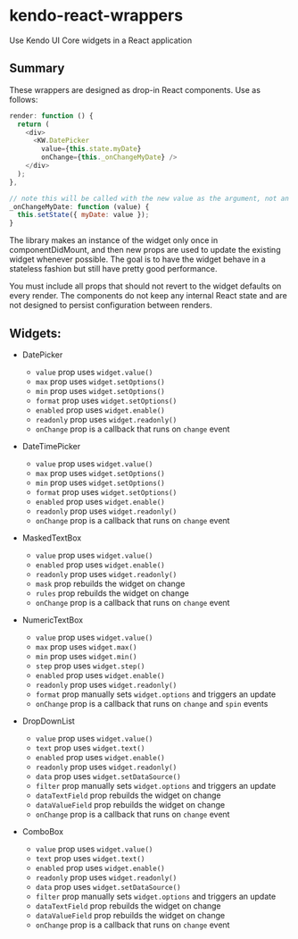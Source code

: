 # kendo-react-wrappers
Use Kendo UI Core widgets in a React application

## Summary
These wrappers are designed as drop-in React components. Use as follows:

```js
render: function () {
  return (
    <div>
      <KW.DatePicker
        value={this.state.myDate}
        onChange={this._onChangeMyDate} />
    </div>
  );
},

// note this will be called with the new value as the argument, not an event
_onChangeMyDate: function (value) {
  this.setState({ myDate: value });
}
```

The library makes an instance of the widget only once in componentDidMount, and then new props are used to update the existing widget whenever possible.
The goal is to have the widget behave in a stateless fashion but still have pretty good performance.

You must include all props that should not revert to the widget defaults on every render. The components do not keep any internal React state and are not designed to persist configuration between renders.

## Widgets:

- DatePicker
  - `value` prop uses `widget.value()`
  - `max` prop uses `widget.setOptions()`
  - `min` prop uses `widget.setOptions()`
  - `format` prop uses `widget.setOptions()`
  - `enabled` prop uses `widget.enable()`
  - `readonly` prop uses `widget.readonly()`
  - `onChange` prop is a callback that runs on `change` event

- DateTimePicker
  - `value` prop uses `widget.value()`
  - `max` prop uses `widget.setOptions()`
  - `min` prop uses `widget.setOptions()`
  - `format` prop uses `widget.setOptions()`
  - `enabled` prop uses `widget.enable()`
  - `readonly` prop uses `widget.readonly()`
  - `onChange` prop is a callback that runs on `change` event

- MaskedTextBox
  - `value` prop uses `widget.value()`
  - `enabled` prop uses `widget.enable()`
  - `readonly` prop uses `widget.readonly()`
  - `mask` prop rebuilds the widget on change
  - `rules` prop rebuilds the widget on change
  - `onChange` prop is a callback that runs on `change` event

- NumericTextBox
  - `value` prop uses `widget.value()`
  - `max` prop uses `widget.max()`
  - `min` prop uses `widget.min()`
  - `step` prop uses `widget.step()`
  - `enabled` prop uses `widget.enable()`
  - `readonly` prop uses `widget.readonly()`
  - `format` prop manually sets `widget.options` and triggers an update
  - `onChange` prop is a callback that runs on `change` and `spin` events

- DropDownList
  - `value` prop uses `widget.value()`
  - `text` prop uses `widget.text()`
  - `enabled` prop uses `widget.enable()`
  - `readonly` prop uses `widget.readonly()`
  - `data` prop uses `widget.setDataSource()`
  - `filter` prop manually sets `widget.options` and triggers an update
  - `dataTextField` prop rebuilds the widget on change
  - `dataValueField` prop rebuilds the widget on change
  - `onChange` prop is a callback that runs on `change` event

- ComboBox
  - `value` prop uses `widget.value()`
  - `text` prop uses `widget.text()`
  - `enabled` prop uses `widget.enable()`
  - `readonly` prop uses `widget.readonly()`
  - `data` prop uses `widget.setDataSource()`
  - `filter` prop manually sets `widget.options` and triggers an update
  - `dataTextField` prop rebuilds the widget on change
  - `dataValueField` prop rebuilds the widget on change
  - `onChange` prop is a callback that runs on `change` event
